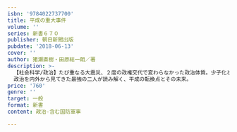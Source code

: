```yaml
---
isbn: '9784022737700'
title: 平成の重大事件
volume: ''
series: 新書６７０
publisher: 朝日新聞出版
pubdate: '2018-06-13'
cover: ''
author: 猪瀬直樹・田原総一朗／著
description: >-
  【社会科学/政治】たび重なる大震災、２度の政権交代で変わらなかった政治体質。少子化と反比例するように増え続けた国の借金──後退戦を続けた平成の30年間、いったいどこで間違えた？
  政治を内外から見てきた最強の二人が読み解く、平成の転換点とその未来。
price: '760'
genre: ''
target: 一般
format: 新書
content: 政治-含む国防軍事

---
```

